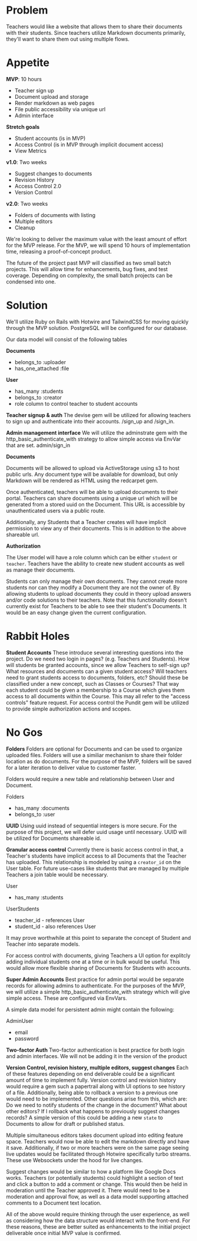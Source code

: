 # Problem

Teachers would like a website that allows them to share their documents with their students. Since teachers utilize Markdown documents primarily, they'll want to share them out using multiple flows.

# Appetite

**MVP**: 10 hours
* Teacher sign up
* Document upload and storage
* Render markdown as web pages
* File public accessibility via unique url
* Admin interface

**Stretch goals**
* Student accounts (is in MVP)
* Access Control (is in MVP through implicit document access)
* View Metrics

**v1.0**: Two weeks
* Suggest changes to documents
* Revision History
* Access Control 2.0
* Version Control

**v2.0**: Two weeks
* Folders of documents with listing
* Multiple editors
* Cleanup

We're looking to deliver the maximum value with the least amount of effort for the MVP release. For the MVP, we will spend 10 hours of implementation time, releasing a proof-of-concept product.  

The future of the project past MVP will classified as two small batch projects.  This will allow time for enhancements, bug fixes, and test coverage. Depending on complexity, the small batch projects can be condensed into one.

# Solution

We'll utilize Ruby on Rails with Hotwire and TailwindCSS for moving quickly through the MVP solution. PostgreSQL will be configured for our database.

Our data model will consist of the following tables

**Documents**
* belongs_to :uploader
* has_one_attached :file

**User**
* has_many :students
* belongs_to :creator
* role column to control teacher to student accounts

**Teacher signup & auth**
The devise gem will be utilized for allowing teachers to sign up and authenticate into their accounts. /sign_up and /sign_in. 

**Admin management interface**
We will utilize the adminstrate gem with the http_basic_authenticate_with strategy to allow simple access via EnvVar that are set. admin/sign_in

**Documents**

Documents will be allowed to upload via ActiveStorage using s3 to host public urls. Any document type will be available for download, but only Markdown will be rendered as HTML using the redcarpet gem.

Once authenticated, teachers will be able to upload documents to their portal. Teachers can share documents using a unique url which will be generated from a stored uuid on the Document. This URL is accessible by unauthenticated users via a public route. 

Additionally, any Students that a Teacher creates will have implicit permission to view any of their documents. This is in addition to the above shareable url.

**Authorization**

The User model will have a role column which can be either `student` or `teacher`. Teachers have the ability to create new student accounts as well as manage their documents.

Students can only manage their own documents. They cannot create more students nor can they modify a Document they are not the owner of. By allowing students to upload documents they could in theory upload answers and/or code solutions to their teachers. Note that this functionality doesn't currently exist for Teachers to be able to see their student's Documents. It would be an easy change given the current configuration.

# Rabbit Holes

**Student Accounts**
These introduce several interesting questions into the project. Do we need two login in pages? (e.g. Teachers and Students). How will students be granted accounts, since we allow Teachers to self-sign up? What resources and documents can a given student access? Will teachers need to grant students access to documents, folders, etc? Should these be classified under a new concept, such as Classes or Courses? That way each student could be given a membership to a Course which gives them access to all documents within the Course. This may all refer to the "access controls" feature request. For access control the Pundit gem will be utilized to provide simple authorization actions and scopes.

# No Gos

**Folders**
Folders are optional for Documents and can be used to organize uploaded files. Folders will use a similiar mechanism to share their folder location as do documents. For the purpose of the MVP, folders will be saved for a later iteration to deliver value to customer faster.

Folders would require a new table and relationship between User and Document.

Folders
* has_many :documents
* belongs_to :user

**UUID**
Using uuid instead of sequential integers is more secure. For the purpose of this project, we will defer uuid usage until necessary. UUID will be utilized for Documents shareable id.

**Granular access control**
Currently there is basic access control in that, a Teacher's students have implicit access to all Documents that the Teacher has uploaded. This relationship is modeled by using a `creator_id` on the User table. For future use-cases like students that are managed by multiple Teachers a join table would be necessary.

User
* has_many :students

UserStudents
* teacher_id - references User
* student_id - also references User

It may prove worthwhile at this point to separate the concept of Student and Teacher into separate models.

For access control with documents, giving Teachers a UI option for explitcly adding individual students one at a time or in bulk would be useful. This would allow more flexible sharing of Documents for Students with accounts.

**Super Admin Accounts**
Best practice for admin portal would be separate records for allowing admins to authenticate. For the purposes of the MVP, we will utilize a simple http_basic_authenticate_with strategy which will give simple access. These are configured via EnvVars. 

A simple data model for persistent admin might contain the following:

AdminUser
* email
* password

**Two-factor Auth**
Two-factor authentication is best practice for both login and admin interfaces. We will not be adding it in the version of the product

**Version Control, revision history, multiple editors, suggest changes**
Each of these features depending on end deliverable could be a significant amount of time to implement fully. Version control and revision history would require a gem such a papertrail along with UI options to see history of a file. Additionally, being able to rollback a version to a previous one would need to be implemented. Other questions arise from this, which are: Do we need to notify students of the change in the document? What about other editors? If I rollback what happens to previously suggest changes records? A simple version of this could be adding a new `state` to Documents to allow for draft or published status.

Multiple simultaneous editors takes document upload into editing feature space. Teachers would now be able to edit the markdown directly and have it save. Additionally, if two or more teachers were on the same page seeing live updates would be facilitated through Hotwire specifically turbo streams. These use Websockets under the hood for live changes. 

Suggest changes would be similar to how a platform like Google Docs works. Teachers (or potentially students) could highlight a section of text and click a button to add a comment or change. This would then be held in moderation until the Teacher approved it. There would need to be a moderation and approval flow, as well as a data model supporting attached comments to a Document text location.

All of the above would require thinking through the user experience, as well as considering how the data structure would interact with the front-end. For these reasons, these are better suited as enhancements to the initial project deliverable once initial MVP value is confirmed.
